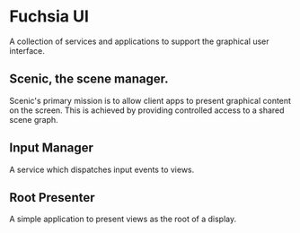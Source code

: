 # Fuchsia UI

A collection of services and applications to support the graphical
user interface.

## Scenic, the scene manager.

Scenic's primary mission is to allow client apps to present graphical content on
the screen.  This is achieved by providing controlled access to a shared scene
graph.

## Input Manager

A service which dispatches input events to views.

## Root Presenter

A simple application to present views as the root of a display.
